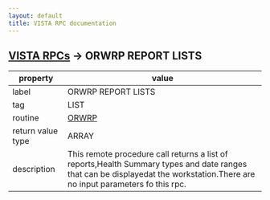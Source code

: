 ```yaml
---
layout: default
title: VISTA RPC documentation
---
```




## [VISTA RPCs](TableOfContent.md) &#8594; ORWRP REPORT LISTS 

 property | value 
--- | --- 
 label | ORWRP REPORT LISTS
 tag | LIST
 routine | [ORWRP](http://code.osehra.org/dox/Routine_ORWRP_source.html)
 return value type | ARRAY
 description | This remote procedure call returns a list of reports,Health Summary types and date ranges that can be displayedat the workstation.There are no input parameters fo this rpc.